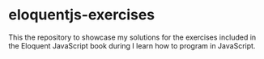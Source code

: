 # eloquentjs-exercises
This the repository to showcase my solutions for the exercises included in the Eloquent JavaScript book during I learn how to program in JavaScript.
